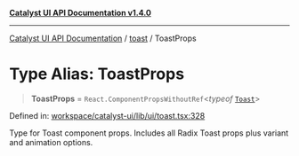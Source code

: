 [**Catalyst UI API Documentation v1.4.0**](../../README.md)

---

[Catalyst UI API Documentation](../../README.md) / [toast](../README.md) / ToastProps

# Type Alias: ToastProps

> **ToastProps** = `React.ComponentPropsWithoutRef`\<_typeof_ [`Toast`](../variables/Toast.md)\>

Defined in: [workspace/catalyst-ui/lib/ui/toast.tsx:328](https://github.com/TheBranchDriftCatalyst/catalyst-ui/blob/main/lib/ui/toast.tsx#L328)

Type for Toast component props.
Includes all Radix Toast props plus variant and animation options.
